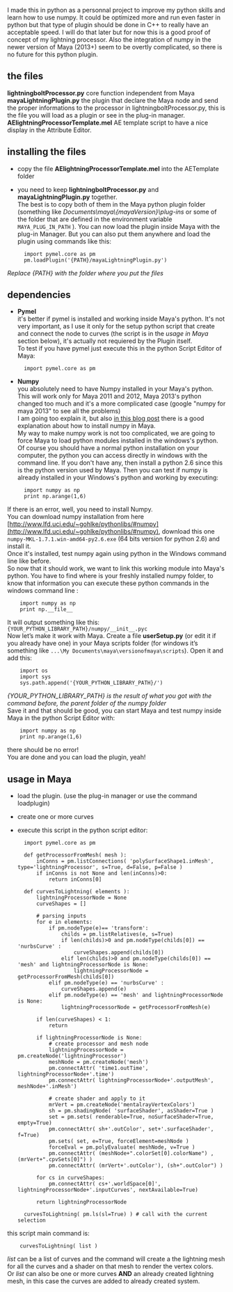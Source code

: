 I made this in python as a personnal project to improve my python skills and learn how to use numpy. It could be optimized more and run even faster in python but that type of plugin should be done in C++ to really have an acceptable speed. I will do that later but for now this is a good proof of concept of my lightning processor. Also the integration of numpy in the newer version of Maya (2013+) seem to be overtly complicated, so there is no future for this python plugin.

## the files

**lightningboltProcessor.py** core function independent from Maya  
**mayaLightningPlugin.py** the plugin that declare the Maya node and send the proper informations to the processor in lightningboltProcessor.py, this is the file you will load as a plugin or see in the plug-in manager.  
**AElightningProcessorTemplate.mel** AE template script to have a nice display in the Attribute Editor.

## installing the files

- copy the file **AElightningProcessorTemplate.mel** into the AETemplate folder

- you need to keep **lightningboltProcessor.py** and **mayaLightningPlugin.py** together.  
The best is to copy both of them in the Maya python plugin folder (something like *Documents\maya\\{mayaVersion}\plug-ins* or some of the folder that are defined in the environment variable `MAYA_PLUG_IN_PATH` ). You can now load the plugin inside Maya with the plug-in Manager.
But you can also put them anywhere and load the plugin using commands like this:  
		
		import pymel.core as pm
		pm.loadPlugin('{PATH}/mayaLightningPlugin.py') 
*Replace {PATH} with the folder where you put the files*

## dependencies

- **Pymel**  
it's better if pymel is installed and working inside Maya's python. It's not very important, as I use it only for the setup python script that create and connect the node to curves (the script is in the *usage in Maya* section below), it's actually not requiered by the Plugin itself.  
To test if you have pymel just execute this in the python Script Editor of Maya:

		import pymel.core as pm

- **Numpy**  
you absolutely need to have Numpy installed in your Maya's python. This will work only for Maya 2011 and 2012, Maya 2013's python changed too much and it's a more complicated case (google "numpy for maya 2013" to see all the problems)  
I am going too explain it, but also [in this blog post](http://animateshmanimate.com/2011/03/30/python-numpy-and-maya-osx-and-windows/) there is a good explanation about how to install numpy in Maya.  
My way to make numpy work is not too complicated, we are going to force Maya to load python modules installed in the windows's python.  
Of course you should have a normal python installation on your computer, the python you can access directly in windows with the command line. If you don't have any, then install a python 2.6 since this is the python version used by Maya. Then you can test if numpy is already installed in your Windows's python and working by executing:  

		import numpy as np
		print np.arange(1,6)  
If there is an error, well, you need to install Numpy.  
You can download numpy installation from here [http://www.lfd.uci.edu/~gohlke/pythonlibs/#numpy](http://www.lfd.uci.edu/~gohlke/pythonlibs/#numpy), download this one `numpy-MKL-1.7.1.win-amd64-py2.6.‌exe` (64 bits version for python 2.6) and install it.  
Once it's installed, test numpy again using python in the Windows command line like before.  
So now that it should work, we want to link this working module into Maya's python. You have to find where is your freshly installed numpy folder, to know that information you can execute these python commands in the windows command line :  

		import numpy as np
		print np.__file__  
It will output something like this:  
`{YOUR_PYTHON_LIBRARY_PATH}/numpy/__init__.pyc`  
Now let’s make it work with Maya. Create a file **userSetup.py** (or edit it if you already have one) in your Maya scripts folder (for windows it’s something like `...\My Documents\maya\versionofmaya\scripts`). Open it and add this:

		import os
		import sys
		sys.path.append('{YOUR_PYTHON_LIBRARY_PATH}/')  
*{YOUR_PYTHON_LIBRARY_PATH} is the result of what you got with the command before, the parent folder of the numpy folder*  
Save it and that should be good, you can start Maya and test numpy inside Maya in the python Script Editor with:  

		import numpy as np
		print np.arange(1,6)  
there should be no error!  
You are done and you can load the plugin, yeah!

## usage in Maya

- load the plugin. (use the plug-in manager or use the command loadplugin)
- create one or more curves
- execute this script in the python script editor:

		import pymel.core as pm

		def getProcessorFromMesh( mesh ):
			inConns = pm.listConnections( 'polySurfaceShape1.inMesh', type='lightningProcessor', s=True, d=False, p=False )
			if inConns is not None and len(inConns)>0:
				return inConns[0]

		def curvesToLightning( elements ):
			lightningProcessorNode = None
			curveShapes = []

			# parsing inputs
			for e in elements:
				if pm.nodeType(e)== 'transform':
					childs = pm.listRelatives(e, s=True)
					if len(childs)>0 and pm.nodeType(childs[0]) == 'nurbsCurve' :
						curveShapes.append(childs[0])
					elif len(childs)>0 and pm.nodeType(childs[0]) == 'mesh' and lightningProcessorNode is None:
						lightningProcessorNode = getProcessorFromMesh(childs[0])
				elif pm.nodeType(e) == 'nurbsCurve' :
					curveShapes.append(e)
				elif pm.nodeType(e) == 'mesh' and lightningProcessorNode is None:
					lightningProcessorNode = getProcessorFromMesh(e)

			if len(curveShapes) < 1:
				return

			if lightningProcessorNode is None:
				# create processor and mesh node
				lightningProcessorNode = pm.createNode('lightningProcessor')
				meshNode = pm.createNode('mesh')
				pm.connectAttr( 'time1.outTime', lightningProcessorNode+'.time')
				pm.connectAttr( lightningProcessorNode+'.outputMesh', meshNode+'.inMesh')
				
				# create shader and apply to it
				mrVert = pm.createNode('mentalrayVertexColors')
				sh = pm.shadingNode( 'surfaceShader', asShader=True )
				set = pm.sets( renderable=True, noSurfaceShader=True, empty=True)
				pm.connectAttr( sh+'.outColor', set+'.surfaceShader', f=True)
				pm.sets( set, e=True, forceElement=meshNode )
				forceEval = pm.polyEvaluate( meshNode, v=True )
				pm.connectAttr( (meshNode+".colorSet[0].colorName") , (mrVert+".cpvSets[0]") )
				pm.connectAttr( (mrVert+'.outColor'), (sh+".outColor") )

			for cs in curveShapes:
				pm.connectAttr( cs+'.worldSpace[0]', lightningProcessorNode+'.inputCurves', nextAvailable=True)

			return lightningProcessorNode

		curvesToLightning( pm.ls(sl=True) ) # call with the current selection  
this script main command is:

		curvesToLightning( list )  
*list* can be a list of curves and the command will create a the lightning mesh for all the curves and a shader on that mesh to render the vertex colors.  
Or *list* can also be one or more curves **AND** an already created lightning mesh, in this case the curves are added to already created system.

